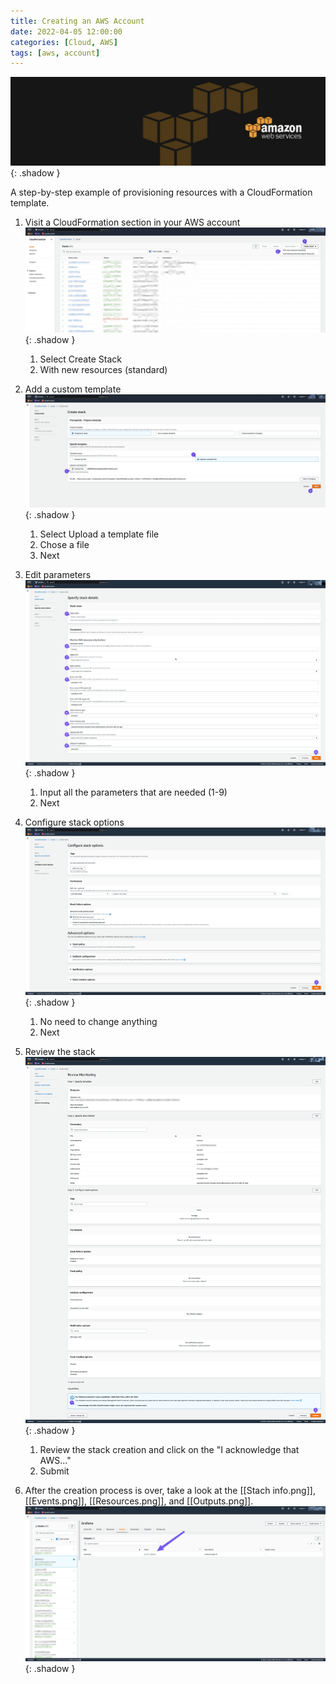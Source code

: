 ```yaml
---
title: Creating an AWS Account
date: 2022-04-05 12:00:00
categories: [Cloud, AWS]
tags: [aws, account]
---
```

<script defer data-domain="senad-d.github.io" src="https://plus.seki.ink/js/script.js"></script>
![](https://github.com/senad-d/senad-d.github.io/blob/main/_media/images/backgroun.png?raw=true){: .shadow }

A step-by-step example of provisioning resources with a CloudFormation template. 


1. Visit a CloudFormation section in your AWS account
![](https://github.com/senad-d/senad-d.github.io/blob/main/_media/images/1.png?raw=true){: .shadow }
    1. Select Create Stack
	2. With new resources (standard)

2. Add a custom template
![](https://github.com/senad-d/senad-d.github.io/blob/main/_media/images/2.png?raw=true){: .shadow }
	1. Select Upload a template file
	2. Chose a file
	3. Next

3. Edit parameters
![](https://github.com/senad-d/senad-d.github.io/blob/main/_media/images/3.png?raw=true){: .shadow }
	1. Input all the parameters that are needed (1-9)
	2. Next

4. Configure stack options
![](https://github.com/senad-d/senad-d.github.io/blob/main/_media/images/4.png?raw=true){: .shadow }
	1. No need to change anything
	2. Next

5. Review the stack
![](https://github.com/senad-d/senad-d.github.io/blob/main/_media/images/5.png?raw=true){: .shadow }
	1. Review the stack creation and click on the "I acknowledge that AWS..."
	2. Submit

6. After the creation process is over, take a look at the [[Stach info.png]], [[Events.png]], [[Resources.png]], and [[Outputs.png]].
![](https://github.com/senad-d/senad-d.github.io/blob/main/_media/images/6.png?raw=true){: .shadow }

